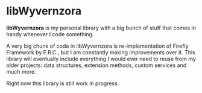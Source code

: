libWyvernzora
=============

**libWyvernzora** is my personal library with a big bunch of stuff that comes in handy whenever I code something.

A very big chunk of code in libWyvernzora is re-implementation of Firefly Framework by F.R.C., but I am constantly making improvements over it. This library will eventually include everything I would ever need to reuse from my older projects: data structures, extension methods, custom services and much more.

Right now this library is still work in progress.

